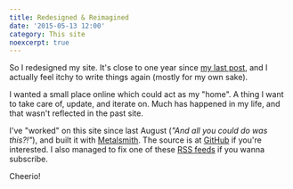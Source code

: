 ```yaml
---
title: Redesigned & Reimagined
date: '2015-05-13 12:00'
category: This site
noexcerpt: true
---
```


So I redesigned my site. It's close to one year since [my last post](/writings/writing-contextual-css/), and I actually feel itchy to write things again (mostly for my own sake).

I wanted a small place online which could act as my "home". A thing I want to take care of, update, and iterate on. Much has happened in my life, and that wasn't reflected in the past site.

I've "worked" on this site since last August (*"And all you could do was this?!"*), and built it with [Metalsmith](http://www.metalsmith.io/). The source is at [GitHub](https://github.com/johanbrook/johanbrook.com) if you're interested. I also managed to fix one of these [RSS feeds](http://www.johanbrook.com/rss.xml) if you wanna subscribe.

Cheerio!
